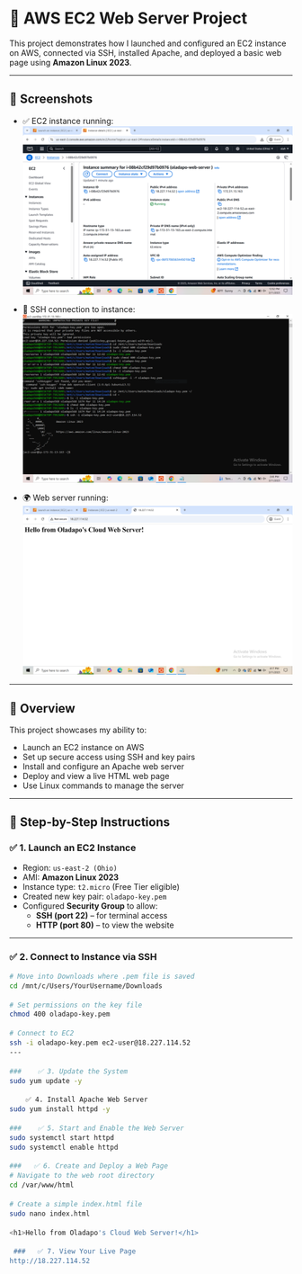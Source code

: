 # 🚀 AWS EC2 Web Server Project

This project demonstrates how I launched and configured an EC2 instance on AWS, connected via SSH, installed Apache, and deployed a basic web page using **Amazon Linux 2023**.

---

## 📸 Screenshots

- ✅ EC2 instance running:  
  ![EC2 Running](./EC2-instance-running.png)

- 🔐 SSH connection to instance:  
  ![SSH Access](./EC2_SSH_Connection.PNG)

- 🌍 Web server running:  
  ![Web Server](./Setup_Web_Server_on_Ec2.PNG)

---

## 📌 Overview

This project showcases my ability to:

- Launch an EC2 instance on AWS
- Set up secure access using SSH and key pairs
- Install and configure an Apache web server
- Deploy and view a live HTML web page
- Use Linux commands to manage the server

---

## 🔧 Step-by-Step Instructions

### ✅ 1. Launch an EC2 Instance
- Region: `us-east-2 (Ohio)`
- AMI: **Amazon Linux 2023**
- Instance type: `t2.micro` (Free Tier eligible)
- Created new key pair: `oladapo-key.pem`
- Configured **Security Group** to allow:
  - **SSH (port 22)** – for terminal access
  - **HTTP (port 80)** – to view the website

---

### ✅ 2. Connect to Instance via SSH

```bash
# Move into Downloads where .pem file is saved
cd /mnt/c/Users/YourUsername/Downloads

# Set permissions on the key file
chmod 400 oladapo-key.pem

# Connect to EC2
ssh -i oladapo-key.pem ec2-user@18.227.114.52
---

###    ✅ 3. Update the System
sudo yum update -y

    ✅ 4. Install Apache Web Server
sudo yum install httpd -y

###    ✅ 5. Start and Enable the Web Server
sudo systemctl start httpd
sudo systemctl enable httpd

###   ✅ 6. Create and Deploy a Web Page
# Navigate to the web root directory
cd /var/www/html

# Create a simple index.html file
sudo nano index.html

<h1>Hello from Oladapo's Cloud Web Server!</h1>

 ###   ✅ 7. View Your Live Page
http://18.227.114.52










